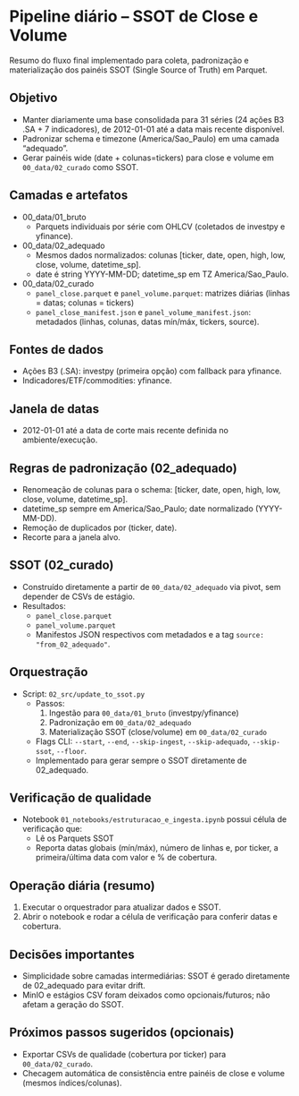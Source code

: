 # Pipeline diário – SSOT de Close e Volume

Resumo do fluxo final implementado para coleta, padronização e materialização dos painéis SSOT (Single Source of Truth) em Parquet.

## Objetivo

- Manter diariamente uma base consolidada para 31 séries (24 ações B3 .SA + 7 indicadores), de 2012-01-01 até a data mais recente disponível.
- Padronizar schema e timezone (America/Sao_Paulo) em uma camada “adequado”.
- Gerar painéis wide (date + colunas=tickers) para close e volume em `00_data/02_curado` como SSOT.

## Camadas e artefatos

- 00_data/01_bruto
  - Parquets individuais por série com OHLCV (coletados de investpy e yfinance).
- 00_data/02_adequado
  - Mesmos dados normalizados: colunas [ticker, date, open, high, low, close, volume, datetime_sp].
  - date é string YYYY-MM-DD; datetime_sp em TZ America/Sao_Paulo.
- 00_data/02_curado
  - `panel_close.parquet` e `panel_volume.parquet`: matrizes diárias (linhas = datas; colunas = tickers)
  - `panel_close_manifest.json` e `panel_volume_manifest.json`: metadados (linhas, colunas, datas mín/máx, tickers, source).

## Fontes de dados

- Ações B3 (.SA): investpy (primeira opção) com fallback para yfinance.
- Indicadores/ETF/commodities: yfinance.

## Janela de datas

- 2012-01-01 até a data de corte mais recente definida no ambiente/execução.

## Regras de padronização (02_adequado)

- Renomeação de colunas para o schema: [ticker, date, open, high, low, close, volume, datetime_sp].
- datetime_sp sempre em America/Sao_Paulo; date normalizado (YYYY-MM-DD).
- Remoção de duplicados por (ticker, date).
- Recorte para a janela alvo.

## SSOT (02_curado)

- Construído diretamente a partir de `00_data/02_adequado` via pivot, sem depender de CSVs de estágio.
- Resultados:
  - `panel_close.parquet`
  - `panel_volume.parquet`
  - Manifestos JSON respectivos com metadados e a tag `source: "from_02_adequado"`.

## Orquestração

- Script: `02_src/update_to_ssot.py`
  - Passos:
    1) Ingestão para `00_data/01_bruto` (investpy/yfinance)
    2) Padronização em `00_data/02_adequado`
    3) Materialização SSOT (close/volume) em `00_data/02_curado`
  - Flags CLI: `--start`, `--end`, `--skip-ingest`, `--skip-adequado`, `--skip-ssot`, `--floor`.
  - Implementado para gerar sempre o SSOT diretamente de 02_adequado.

## Verificação de qualidade

- Notebook `01_notebooks/estruturacao_e_ingesta.ipynb` possui célula de verificação que:
  - Lê os Parquets SSOT
  - Reporta datas globais (mín/máx), número de linhas e, por ticker, a primeira/última data com valor e % de cobertura.

## Operação diária (resumo)

1) Executar o orquestrador para atualizar dados e SSOT.
2) Abrir o notebook e rodar a célula de verificação para conferir datas e cobertura.

## Decisões importantes

- Simplicidade sobre camadas intermediárias: SSOT é gerado diretamente de 02_adequado para evitar drift.
- MinIO e estágios CSV foram deixados como opcionais/futuros; não afetam a geração do SSOT.

## Próximos passos sugeridos (opcionais)

- Exportar CSVs de qualidade (cobertura por ticker) para `00_data/02_curado`.
- Checagem automática de consistência entre painéis de close e volume (mesmos índices/colunas).
